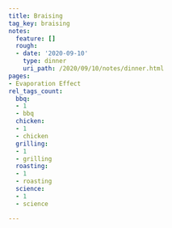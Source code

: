 ```yaml
---
title: Braising
tag_key: braising
notes:
  feature: []
  rough:
  - date: '2020-09-10'
    type: dinner
    uri_path: /2020/09/10/notes/dinner.html
pages:
- Evaporation Effect
rel_tags_count:
  bbq:
  - 1
  - bbq
  chicken:
  - 1
  - chicken
  grilling:
  - 1
  - grilling
  roasting:
  - 1
  - roasting
  science:
  - 1
  - science

---
```

